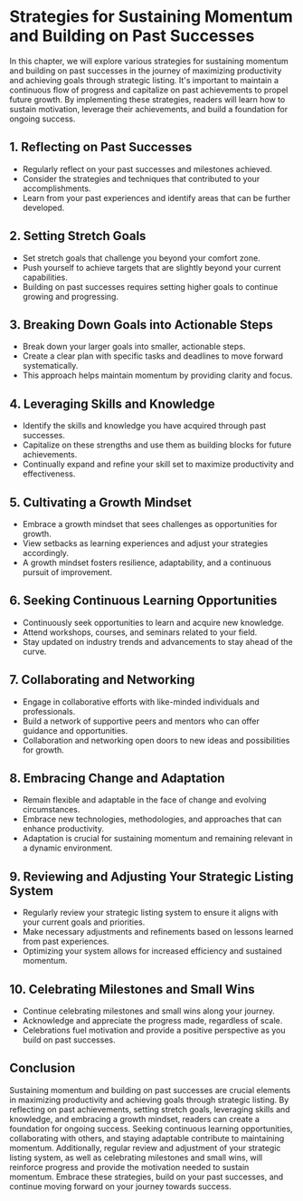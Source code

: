 Strategies for Sustaining Momentum and Building on Past Successes
=============================================================================

In this chapter, we will explore various strategies for sustaining momentum and building on past successes in the journey of maximizing productivity and achieving goals through strategic listing. It's important to maintain a continuous flow of progress and capitalize on past achievements to propel future growth. By implementing these strategies, readers will learn how to sustain motivation, leverage their achievements, and build a foundation for ongoing success.

**1. Reflecting on Past Successes**
-----------------------------------

* Regularly reflect on your past successes and milestones achieved.
* Consider the strategies and techniques that contributed to your accomplishments.
* Learn from your past experiences and identify areas that can be further developed.

**2. Setting Stretch Goals**
----------------------------

* Set stretch goals that challenge you beyond your comfort zone.
* Push yourself to achieve targets that are slightly beyond your current capabilities.
* Building on past successes requires setting higher goals to continue growing and progressing.

**3. Breaking Down Goals into Actionable Steps**
------------------------------------------------

* Break down your larger goals into smaller, actionable steps.
* Create a clear plan with specific tasks and deadlines to move forward systematically.
* This approach helps maintain momentum by providing clarity and focus.

**4. Leveraging Skills and Knowledge**
--------------------------------------

* Identify the skills and knowledge you have acquired through past successes.
* Capitalize on these strengths and use them as building blocks for future achievements.
* Continually expand and refine your skill set to maximize productivity and effectiveness.

**5. Cultivating a Growth Mindset**
-----------------------------------

* Embrace a growth mindset that sees challenges as opportunities for growth.
* View setbacks as learning experiences and adjust your strategies accordingly.
* A growth mindset fosters resilience, adaptability, and a continuous pursuit of improvement.

**6. Seeking Continuous Learning Opportunities**
------------------------------------------------

* Continuously seek opportunities to learn and acquire new knowledge.
* Attend workshops, courses, and seminars related to your field.
* Stay updated on industry trends and advancements to stay ahead of the curve.

**7. Collaborating and Networking**
-----------------------------------

* Engage in collaborative efforts with like-minded individuals and professionals.
* Build a network of supportive peers and mentors who can offer guidance and opportunities.
* Collaboration and networking open doors to new ideas and possibilities for growth.

**8. Embracing Change and Adaptation**
--------------------------------------

* Remain flexible and adaptable in the face of change and evolving circumstances.
* Embrace new technologies, methodologies, and approaches that can enhance productivity.
* Adaptation is crucial for sustaining momentum and remaining relevant in a dynamic environment.

**9. Reviewing and Adjusting Your Strategic Listing System**
------------------------------------------------------------

* Regularly review your strategic listing system to ensure it aligns with your current goals and priorities.
* Make necessary adjustments and refinements based on lessons learned from past experiences.
* Optimizing your system allows for increased efficiency and sustained momentum.

**10. Celebrating Milestones and Small Wins**
---------------------------------------------

* Continue celebrating milestones and small wins along your journey.
* Acknowledge and appreciate the progress made, regardless of scale.
* Celebrations fuel motivation and provide a positive perspective as you build on past successes.

**Conclusion**
--------------

Sustaining momentum and building on past successes are crucial elements in maximizing productivity and achieving goals through strategic listing. By reflecting on past achievements, setting stretch goals, leveraging skills and knowledge, and embracing a growth mindset, readers can create a foundation for ongoing success. Seeking continuous learning opportunities, collaborating with others, and staying adaptable contribute to maintaining momentum. Additionally, regular review and adjustment of your strategic listing system, as well as celebrating milestones and small wins, will reinforce progress and provide the motivation needed to sustain momentum. Embrace these strategies, build on your past successes, and continue moving forward on your journey towards success.
